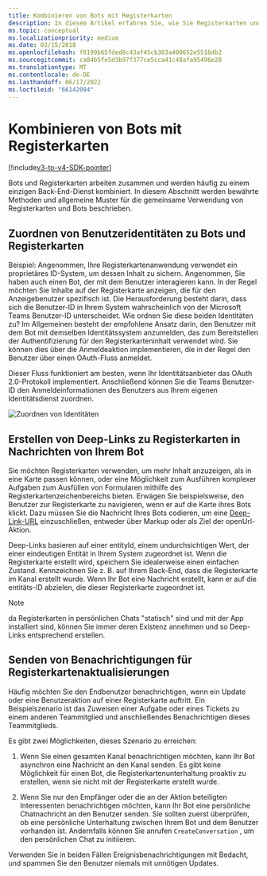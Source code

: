 ```yaml
---
title: Kombinieren von Bots mit Registerkarten
description: In diesem Artikel erfahren Sie, wie Sie Registerkarten und Bots zusammen verwenden und Deep-Links zu Registerkarten in Nachrichten von Ihrem Bot und der Entwicklung von Teams-Bots-Registerkarten erstellen.
ms.topic: conceptual
ms.localizationpriority: medium
ms.date: 03/15/2018
ms.openlocfilehash: f8199b65fded8c43af45cb303a400652e5516db2
ms.sourcegitcommit: ca84b5fe5d3b97f377ce5cca41c48afa95496e28
ms.translationtype: MT
ms.contentlocale: de-DE
ms.lasthandoff: 06/17/2022
ms.locfileid: "66142094"
---
```

# <a name="combine-bots-with-tabs"></a>Kombinieren von Bots mit Registerkarten

[!include[v3-to-v4-SDK-pointer](~/includes/v3-to-v4-pointer-bots.md)]

Bots und Registerkarten arbeiten zusammen und werden häufig zu einem einzigen Back-End-Dienst kombiniert. In diesem Abschnitt werden bewährte Methoden und allgemeine Muster für die gemeinsame Verwendung von Registerkarten und Bots beschrieben.

## <a name="associating-user-identities-across-bot-and-tab"></a>Zuordnen von Benutzeridentitäten zu Bots und Registerkarten

Beispiel: Angenommen, Ihre Registerkartenanwendung verwendet ein proprietäres ID-System, um dessen Inhalt zu sichern. Angenommen, Sie haben auch einen Bot, der mit dem Benutzer interagieren kann. In der Regel möchten Sie Inhalte auf der Registerkarte anzeigen, die für den Anzeigebenutzer spezifisch ist. Die Herausforderung besteht darin, dass sich die Benutzer-ID in Ihrem System wahrscheinlich von der Microsoft Teams Benutzer-ID unterscheidet. Wie ordnen Sie diese beiden Identitäten zu?
Im Allgemeinen besteht der empfohlene Ansatz darin, den Benutzer mit dem Bot mit demselben Identitätssystem anzumelden, das zum Bereitstellen der Authentifizierung für den Registerkarteninhalt verwendet wird. Sie können dies über die Anmeldeaktion implementieren, die in der Regel den Benutzer über einen OAuth-Fluss anmeldet.

Dieser Fluss funktioniert am besten, wenn Ihr Identitätsanbieter das OAuth 2.0-Protokoll implementiert. Anschließend können Sie die Teams Benutzer-ID den Anmeldeinformationen des Benutzers aus Ihrem eigenen Identitätsdienst zuordnen.

   ![Zuordnen von Identitäten](~/assets/images/bots/associating_contexts.png)

## <a name="constructing-deep-links-to-tabs-in-messages-from-your-bot"></a>Erstellen von Deep-Links zu Registerkarten in Nachrichten von Ihrem Bot

Sie möchten Registerkarten verwenden, um mehr Inhalt anzuzeigen, als in eine Karte passen können, oder eine Möglichkeit zum Ausführen komplexer Aufgaben zum Ausfüllen von Formularen mithilfe des Registerkartenzeichenbereichs bieten. Erwägen Sie beispielsweise, den Benutzer zur Registerkarte zu navigieren, wenn er auf die Karte ihres Bots klickt. Dazu müssen Sie die Nachricht Ihres Bots codieren, um eine [Deep-Link-URL](~/concepts/build-and-test/deep-links.md) einzuschließen, entweder über Markup oder als Ziel der openUrl-Aktion.

Deep-Links basieren auf einer entityId, einem undurchsichtigen Wert, der einer eindeutigen Entität in Ihrem System zugeordnet ist. Wenn die Registerkarte erstellt wird, speichern Sie idealerweise einen einfachen Zustand. Kennzeichnen Sie z. B. auf Ihrem Back-End, dass die Registerkarte im Kanal erstellt wurde. Wenn Ihr Bot eine Nachricht erstellt, kann er auf die entitäts-ID abzielen, die dieser Registerkarte zugeordnet ist.

> [!NOTE]
> da Registerkarten in persönlichen Chats "statisch" sind und mit der App installiert sind, können Sie immer deren Existenz annehmen und so Deep-Links entsprechend erstellen.

## <a name="sending-notifications-for-tab-updates"></a>Senden von Benachrichtigungen für Registerkartenaktualisierungen

Häufig möchten Sie den Endbenutzer benachrichtigen, wenn ein Update oder eine Benutzeraktion auf einer Registerkarte auftritt. Ein Beispielszenario ist das Zuweisen einer Aufgabe oder eines Tickets zu einem anderen Teammitglied und anschließendes Benachrichtigen dieses Teammitglieds.

Es gibt zwei Möglichkeiten, dieses Szenario zu erreichen:

1. Wenn Sie einen gesamten Kanal benachrichtigen möchten, kann Ihr Bot asynchron eine Nachricht an den Kanal senden. Es gibt keine Möglichkeit für einen Bot, die Registerkartenunterhaltung proaktiv zu erstellen, wenn sie nicht mit der Registerkarte erstellt wurde.

2. Wenn Sie nur den Empfänger oder die an der Aktion beteiligten Interessenten benachrichtigen möchten, kann Ihr Bot eine persönliche Chatnachricht an den Benutzer senden. Sie sollten zuerst überprüfen, ob eine persönliche Unterhaltung zwischen Ihrem Bot und dem Benutzer vorhanden ist. Andernfalls können Sie anrufen `CreateConversation` , um den persönlichen Chat zu initiieren.

Verwenden Sie in beiden Fällen Ereignisbenachrichtigungen mit Bedacht, und spammen Sie den Benutzer niemals mit unnötigen Updates.
